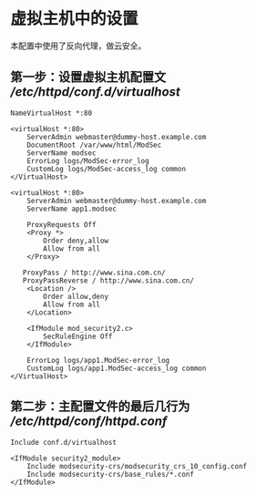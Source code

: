 # 虚拟主机中的设置

本配置中使用了反向代理，做云安全。

## 第一步：设置虚拟主机配置文 */etc/httpd/conf.d/virtualhost*

    NameVirtualHost *:80
    
    <virtualHost *:80>
        ServerAdmin webmaster@dummy-host.example.com
        DocumentRoot /var/www/html/ModSec
        ServerName modsec
        ErrorLog logs/ModSec-error_log
        CustomLog logs/ModSec-access_log common
    </VirtualHost>
    
    <virtualHost *:80>
        ServerAdmin webmaster@dummy-host.example.com
        ServerName app1.modsec
    
        ProxyRequests Off
        <Proxy *>
            Order deny,allow
            Allow from all
        </Proxy>
     
       ProxyPass / http://www.sina.com.cn/
       ProxyPassReverse / http://www.sina.com.cn/
        <Location />
            Order allow,deny
            Allow from all
        </Location>
    
        <IfModule mod_security2.c>
            SecRuleEngine Off
        </IfModule>
    
        ErrorLog logs/app1.ModSec-error_log
        CustomLog logs/app1.ModSec-access_log common
    </VirtualHost>

## 第二步：主配置文件的最后几行为 */etc/httpd/conf/httpd.conf*

    Include conf.d/virtualhost

    <IfModule security2_module>
        Include modsecurity-crs/modsecurity_crs_10_config.conf
        Include modsecurity-crs/base_rules/*.conf
    </IfModule>
    

